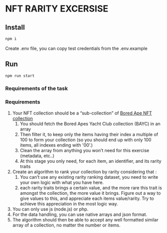 # NFT RARITY EXCERSISE

## Install

```bash
npm i
```

Create .env file, you can copy test credentials from the .env.example

## Run

```bash
npm run start
```

### Requirements of the task

### Requirements

1. Your NFT collection should be a “sub-collection” of [Bored Ape NFT collection](https://opensea.io/collection/boredapeyachtclub)
    1. You should fetch the Bored Apes Yacht Club collection (BAYC) in an array
    2. Then filter it, to keep only the items having their index a multiple of 100 to form your collection (so you should end up with only 100 items, all indexes ending with '00’.)
    3. Clean the array from anything you won’t need for this exercise (metadata, etc..) 
    4. At this stage you only need, for each item, an identifier, and its rarity traits
2. Create an algorithm to rank your collection by rarity considering that :
    1. You can’t use any existing rarity ranking dataset, you need to write your own logic with what you have here.
    2. each rarity traits brings a certain value, and the more rare this trait is amongst the collection, the more value it brings. Figure out a way to give values to this, and appreciate each items value/rarity. Try to achieve this appreciation in the most logic way.
3. You can only use js (node.js) or php. 
4. For the data handling, you can use native arrays and json format.
5. The algorithm should then be able to accept any well formatted similar array of a collection, no matter the number or items.